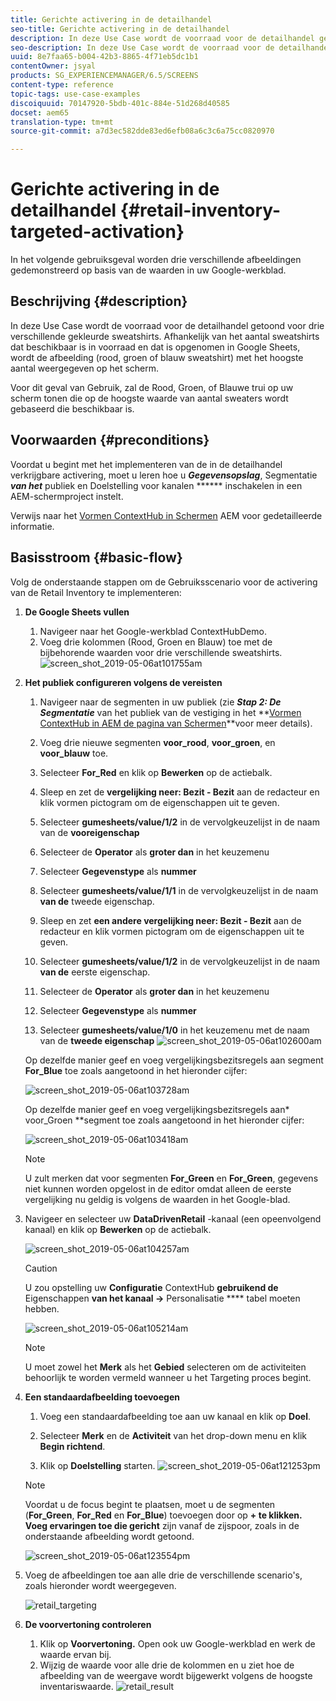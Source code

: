 ```yaml
---
title: Gerichte activering in de detailhandel
seo-title: Gerichte activering in de detailhandel
description: In deze Use Case wordt de voorraad voor de detailhandel getoond voor drie verschillende gekleurde sweatshirts. Afhankelijk van het aantal sweatshirts dat beschikbaar is in voorraad en dat is opgenomen in Google Sheets, wordt de afbeelding (rood, groen of blauw sweatshirt) met het hoogste aantal weergegeven op het scherm.
seo-description: In deze Use Case wordt de voorraad voor de detailhandel getoond voor drie verschillende gekleurde sweatshirts. Afhankelijk van het aantal sweatshirts dat beschikbaar is in voorraad en dat is opgenomen in Google Sheets, wordt de afbeelding (rood, groen of blauw sweatshirt) met het hoogste aantal weergegeven op het scherm.
uuid: 8e7faa65-b004-42b3-8865-4f71eb5dc1b1
contentOwner: jsyal
products: SG_EXPERIENCEMANAGER/6.5/SCREENS
content-type: reference
topic-tags: use-case-examples
discoiquuid: 70147920-5bdb-401c-884e-51d268d40585
docset: aem65
translation-type: tm+mt
source-git-commit: a7d3ec582dde83ed6efb08a6c3c6a75cc0820970

---
```



# Gerichte activering in de detailhandel {#retail-inventory-targeted-activation}

In het volgende gebruiksgeval worden drie verschillende afbeeldingen gedemonstreerd op basis van de waarden in uw Google-werkblad.

## Beschrijving {#description}

In deze Use Case wordt de voorraad voor de detailhandel getoond voor drie verschillende gekleurde sweatshirts. Afhankelijk van het aantal sweatshirts dat beschikbaar is in voorraad en dat is opgenomen in Google Sheets, wordt de afbeelding (rood, groen of blauw sweatshirt) met het hoogste aantal weergegeven op het scherm.

Voor dit geval van Gebruik, zal de Rood, Groen, of Blauwe trui op uw scherm tonen die op de hoogste waarde van aantal sweaters wordt gebaseerd die beschikbaar is.

## Voorwaarden {#preconditions}

Voordat u begint met het implementeren van de in de detailhandel verkrijgbare activering, moet u leren hoe u ***Gegevensopslag***, Segmentatie ***van het*** publiek en Doelstelling voor kanalen ****** inschakelen in een AEM-schermproject instelt.

Verwijs naar het [Vormen ContextHub in Schermen](configuring-context-hub.md) AEM voor gedetailleerde informatie.

## Basisstroom {#basic-flow}

Volg de onderstaande stappen om de Gebruiksscenario voor de activering van de Retail Inventory te implementeren:

1. **De Google Sheets vullen**

   1. Navigeer naar het Google-werkblad ContextHubDemo.
   1. Voeg drie kolommen (Rood, Groen en Blauw) toe met de bijbehorende waarden voor drie verschillende sweatshirts.
   ![screen_shot_2019-05-06at101755am](assets/screen_shot_2019-05-06at101755am.png)

1. **Het publiek configureren volgens de vereisten**

   1. Navigeer naar de segmenten in uw publiek (zie ***Stap 2: De Segmentatie*** van het publiek van de vestiging in het **[Vormen ContextHub in AEM de pagina van Schermen](configuring-context-hub.md)**voor meer details).

   1. Voeg drie nieuwe segmenten **voor_rood**, **voor_groen**, en **voor_blauw** toe.

   1. Selecteer **For_Red** en klik op **Bewerken** op de actiebalk.

   1. Sleep en zet de **vergelijking neer: Bezit - Bezit** aan de redacteur en klik vormen pictogram om de eigenschappen uit te geven.
   1. Selecteer **gumesheets/value/1/2** in de vervolgkeuzelijst in de naam van de **vooreigenschap**

   1. Selecteer de **Operator** als **groter dan** in het keuzemenu

   1. Selecteer **Gegevenstype** als **nummer**

   1. Selecteer **gumesheets/value/1/1** in de vervolgkeuzelijst in de naam **van de** tweede eigenschap.

   1. Sleep en zet **een andere vergelijking neer: Bezit - Bezit** aan de redacteur en klik vormen pictogram om de eigenschappen uit te geven.
   1. Selecteer **gumesheets/value/1/2** in de vervolgkeuzelijst in de naam **van de** eerste eigenschap.

   1. Selecteer de **Operator** als **groter dan** in het keuzemenu

   1. Selecteer **Gegevenstype** als **nummer**

   1. Selecteer **gumesheets/value/1/0** in het keuzemenu met de naam van de **tweede eigenschap**
   ![screen_shot_2019-05-06at102600am](assets/screen_shot_2019-05-06at102600am.png)

   Op dezelfde manier geef en voeg vergelijkingsbezitsregels aan segment **For_Blue** toe zoals aangetoond in het hieronder cijfer:

   ![screen_shot_2019-05-06at103728am](assets/screen_shot_2019-05-06at103728am.png)

   Op dezelfde manier geef en voeg vergelijkingsbezitsregels aan* voor_Groen **segment toe zoals aangetoond in het hieronder cijfer:

   ![screen_shot_2019-05-06at103418am](assets/screen_shot_2019-05-06at103418am.png)

   >[!NOTE]
   >
   >U zult merken dat voor segmenten **For_Green** en **For_Green**, gegevens niet kunnen worden opgelost in de editor omdat alleen de eerste vergelijking nu geldig is volgens de waarden in het Google-blad.

1. Navigeer en selecteer uw **DataDrivenRetail** -kanaal (een opeenvolgend kanaal) en klik op **Bewerken** op de actiebalk.

   ![screen_shot_2019-05-06at104257am](assets/screen_shot_2019-05-06at104257am.png)

   >[!CAUTION]
   >
   >U zou opstelling uw **Configuratie** ContextHub **gebruikend de** Eigenschappen **van het kanaal ->** Personalisatie **** tabel moeten hebben.

   ![screen_shot_2019-05-06at105214am](assets/screen_shot_2019-05-06at105214am.png)

   >[!NOTE]
   U moet zowel het **Merk** als het **Gebied** selecteren om de activiteiten behoorlijk te worden vermeld wanneer u het Targeting proces begint.

1. **Een standaardafbeelding toevoegen**

   1. Voeg een standaardafbeelding toe aan uw kanaal en klik op **Doel**.
   1. Selecteer **Merk** en de **Activiteit** van het drop-down menu en klik **Begin richtend**.

   1. Klik op **Doelstelling** starten.
   ![screen_shot_2019-05-06at121253pm](assets/screen_shot_2019-05-06at121253pm.png)

   >[!NOTE]
   Voordat u de focus begint te plaatsen, moet u de segmenten (**For_Green**, **For_Red** en **For_Blue**) toevoegen door op **+ te klikken. Voeg ervaringen toe die gericht** zijn vanaf de zijspoor, zoals in de onderstaande afbeelding wordt getoond.

   ![screen_shot_2019-05-06at123554pm](assets/screen_shot_2019-05-06at123554pm.png)

1. Voeg de afbeeldingen toe aan alle drie de verschillende scenario&#39;s, zoals hieronder wordt weergegeven.

   ![retail_targeting](assets/retail_targeting.gif)

1. **De voorvertoning controleren**

   1. Klik op **Voorvertoning.** Open ook uw Google-werkblad en werk de waarde ervan bij.
   1. Wijzig de waarde voor alle drie de kolommen en u ziet hoe de afbeelding van de weergave wordt bijgewerkt volgens de hoogste inventariswaarde.
   ![retail_result](assets/retail_result.gif)

